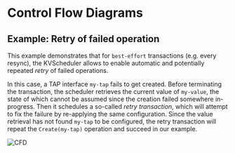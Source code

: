 # Control Flow Diagrams

## Example: Retry of failed operation

This example demonstrates that for `best-effort` transactions (e.g. every resync),
the KVScheduler allows to enable automatic and potentially repeated *retry*
of failed operations.

In this case, a TAP interface `my-tap` fails to get created. Before terminating
the transaction, the scheduler retrieves the current value of `my-value`, the
state of which cannot be assumed since the creation failed somewhere in-progress.
Then it schedules a so-called *retry transaction*, which will attempt to fix
the failure by re-applying the same configuration. Since the value retrieval
has not found `my-tap` to be configured, the retry transaction will repeat
the `Create(my-tap)` operation and succeed in our example.


![CFD](https://raw.githubusercontent.com/milanlenco/vpp-agent/kvs-docs/docs/kvscheduler/cfd/uml/fails_to_add_interface.svg?sanitize=true)